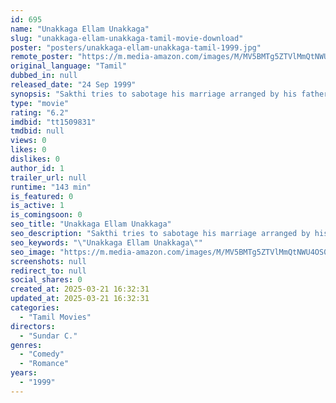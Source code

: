 ```yaml
---
id: 695
name: "Unakkaga Ellam Unakkaga"
slug: "unakkaga-ellam-unakkaga-tamil-movie-download"
poster: "posters/unakkaga-ellam-unakkaga-tamil-1999.jpg"
remote_poster: "https://m.media-amazon.com/images/M/MV5BMTg5ZTVlMmQtNWU4OS00ZjEwLWEyYTUtM2ZjNmZkNDZmYWI4XkEyXkFqcGdeQXVyOTk3NTc2MzE@._V1_SX300.jpg"
original_language: "Tamil"
dubbed_in: null
released_date: "24 Sep 1999"
synopsis: "Sakthi tries to sabotage his marriage arranged by his father but gets a huge shock when the girl turns out to be the one he loves."
type: "movie"
rating: "6.2"
imdbid: "tt1509831"
tmdbid: null
views: 0
likes: 0
dislikes: 0
author_id: 1
trailer_url: null
runtime: "143 min"
is_featured: 0
is_active: 1
is_comingsoon: 0
seo_title: "Unakkaga Ellam Unakkaga"
seo_description: "Sakthi tries to sabotage his marriage arranged by his father but gets a huge shock when the girl turns out to be the one he loves."
seo_keywords: "\"Unakkaga Ellam Unakkaga\""
seo_image: "https://m.media-amazon.com/images/M/MV5BMTg5ZTVlMmQtNWU4OS00ZjEwLWEyYTUtM2ZjNmZkNDZmYWI4XkEyXkFqcGdeQXVyOTk3NTc2MzE@._V1_SX300.jpg"
screenshots: null
redirect_to: null
social_shares: 0
created_at: 2025-03-21 16:32:31
updated_at: 2025-03-21 16:32:31
categories:
  - "Tamil Movies"
directors:
  - "Sundar C."
genres:
  - "Comedy"
  - "Romance"
years:
  - "1999"
---
```

